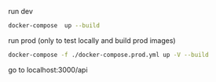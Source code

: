 run dev
```bash
docker-compose  up --build
```

run prod (only to test locally and build prod images)
```bash
docker-compose -f ./docker-compose.prod.yml up -V --build
```

go to localhost:3000/api